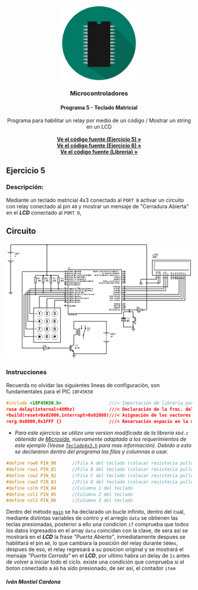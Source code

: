 <!-- PROJECT LOGO -->
<br />
<p align="center">
  <a href="https://github.com/begeistert/microcontrollers-ccs-c-compiler/tree/main/fast_io#microcontroladores">
    <img src="https://github.com/begeistert/microcontrollers-ccs-c-compiler/blob/main/circuits/pic.png" alt="Logo" width="200" height="200">
  </a>

  <h3 align="center">Microcontroladores</h3>
  <h4 align="center">Programa 5 - Teclado Matricial</h4>
  <p align="center">
    Programa para habilitar un relay por medio de un código / Mostrar un string en un LCD
    <br />
    <br />
    <a href="https://github.com/begeistert/microcontrollers-ccs-c-compiler/blob/main/teclado_matricial/teclado_matricial_2.c"><strong>Ve el código fuente (Ejercicio 5) »</strong></a>
    <br/>
    <a href="https://github.com/begeistert/microcontrollers-ccs-c-compiler/blob/main/teclado_matricial/teclado-1-0.c"><strong>Ve el código fuente (Ejercicio 6) »</strong></a>
    <br />
  <a href="https://github.com/begeistert/microcontrollers-ccs-c-compiler/blob/main/teclado_matricial/Teclado4x3.h"><strong>Ve el código fuente (Librería) »</strong></a>
  </p>
  </p>
  
## Ejercicio 5

### Descripción:

Mediante un teclado matricial 4x3 conectado al `PORT B` activar un circuito con relay conectado al pin `A0` y mostrar un mensaje de "Cerradura Abierta" en el _**LCD**_ conectado al `PORT D`, 

## Circuito

<p align="center">
  <img src="https://github.com/begeistert/microcontrollers-ccs-c-compiler/blob/main/circuits/teclado_matricial.jpg">
</p>

### Instrucciones

Recuerda no olvidar las siguientes lineas de configuración, son fundamentales para el PIC `18F45K50`

```c
#include <18F45K50.h>                  ///< Importación de librería para el PIC
#use delay(internal=48Mhz)             ///< Declaración de la frec. del Oscilador
#build(reset=0x02000,interrupt=0x02008)///< Asignación de los vectores de reset e interrupción
#org 0x0000,0x1FFF {}                  ///< Reservación espacio en la memoría
```

* _Para este ejercicio se utilizo una version modificada de la librería `kbd.c` obtenida de [Microside](https://microside.com/portfolio-item/practica-10-ccs-as/), nuevamente adaptada a los requerimientos de este ejemplo (Vease [`Teclado4x3.h`](https://github.com/begeistert/microcontrollers-ccs-c-compiler/blob/main/teclado_matricial/Teclado4x3.h) para mas información). Debido a esto se declararon dentro del programa las filas y columnas a usar._

```c
#define row0 PIN_B0      //Fila A del teclado (colocar resistecia pullup)
#define row1 PIN_B1      //Fila B del teclado (colocar resistecia pullup)
#define row2 PIN_B2      //Fila C del teclado (colocar resistecia pullup)
#define row3 PIN_B3      //Fila D del teclado (colocar resistecia pullup)
#define col0 PIN_B4      //Columna 1 del teclado
#define col1 PIN_B5      //Columna 2 del teclado
#define col2 PIN_B6      //Columna 3 del teclado
```

Dentro del método [`main`](https://github.com/begeistert/microcontrollers-ccs-c-compiler/blob/955a77aec47d7b38fe45dcb9f0f0ef2d24f79b96/teclado_matricial/teclado-1-0.c#L28)
se ha declarado un bucle infinito, dentro del cual, mediante distintas variables de contro y el arreglo `data` se obtienen las teclas presionadas, posterior a ello 
una condicion `if` comprueba que todos los datos ingresados en el array `data` coincidan con la clave, de sera así se mostrará en el _**LCD**_ la frase _"Puerta Abierta"_, 
inmediatamente despues se habilitará el pin `A0`, lo que cambiara la posición del relay durante `500ms`, despues de eso, el relay regresará a su posicion original y se 
mostrará el mensaje _"Puerta Cerrada"_ en el **_LCD_**, por ultimo habra un delay de `1s` antes de volver a iniciar todo el ciclo.
existe una condición que comprueba si el boton conectado a `A0` ha sido presionado, de ser así, el contador `item`

<!--
** _Revisa el archivo [`teclado-1-0.c`](https://github.com/begeistert/microcontrollers-ccs-c-compiler/blob/main/teclado_matricial/teclado-1-0.c) para más información_
<br/>
*** _Para el ejemplo `5` revisa el archivo [`teclado_matricial_2.c`](https://github.com/begeistert/microcontrollers-ccs-c-compiler/blob/main/teclado_matricial/teclado_matricial_2.c)_
-->

##### Iván Montiel Cardona
